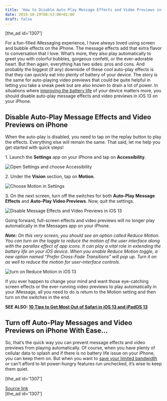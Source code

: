 ```yaml
---
title: 'How to Disable Auto Play Message Effects and Video Previews in iOS 13'
date: 2019-10-29T08:53:00+01:00
draft: false
---
```


\[the\_ad id='1307'\]  
  

  

For a fun-filled iMessaging experience, I have always loved using screen and bubble effects on the iPhone. The message effects add that extra flavor to conversation that I love. What’s more, they also play automatically to greet you with colorful bubbles, gorgeous confetti, or the ever-adorable heart. But then again, everything has two sides: pros and cons. And probably the biggest (if any) downside of these cool auto-play effects is that they can quickly eat into plenty of battery of your device. The story is the same for auto-playing video previews that could be quite helpful in letting you take a sneak peek but are also known to drain a lot of power. In situations where [improving the battery life](https://beebom.com/tips-extend-battery-life-ios-13-ipados-13/) of your device matters more, you should disable auto-play message effects and video previews in iOS 13 on your iPhone.  

Disable Auto-Play Message Effects and Video Previews on iPhone
--------------------------------------------------------------

  

When the auto-play is disabled, you need to tap on the replay button to play the effects. Everything else will remain the same. That said, let me help you get started with quick steps!  

1\. Launch the **Settings** app on your iPhone and tap on **Accessibility**.  

![Open Settings and choose Accessibility](https://beebom.com/wp-content/uploads/2019/10/Open-Settings-and-choose-Accessibility.jpg)

2\. Under the **Vision** section, tap on **Motion**.  

![Choose Motion in Settings](https://beebom.com/wp-content/uploads/2019/10/Choose-Motion.jpg)

3\. On the next screen, turn off the switches for both **Auto-Play Message Effects** and **Auto-Play Video Previews**. Now, quit the settings.  

![Disable Message Effects and Video Previews in iOS 13](https://beebom.com/wp-content/uploads/2019/10/Disable-Message-Effects-and-Video-Previews-in-iOS-13.jpg)

Going forward, full-screen effects and video previews will no longer play automatically in the Messages app on your iPhone.

  
  

  

_**Note:** On this very screen, you should see an option called Reduce Motion. You can turn on the toggle to reduce the motion of the user interface along with the parallax effect of app icons. It can play a vital role in extending the battery life on your iOS device. When you enable Reduce Motion toggle, a new option named “Prefer Cross-Fade Transitions” will pop up. Turn it on as well to reduce the motion for user-interface controls._  

![turn on Reduce Motion in iOS 13](https://beebom.com/wp-content/uploads/2019/10/turn-on-Reduce-Motion-in-iOS-13.jpg)

If you ever happen to change your mind and want those eye-catching screen effects or the ever-running video previews to play automatically in your iMessage, all you need to do is return to the Motion setting and then turn on the switches in the end.  

**SEE ALSO: [10 Tips to Get Most Out of Safari in iOS 13 and iPadOS 13](https://beebom.com/safari-tips-get-most-out-ios-13-ipados-13/)**  

Turn off Auto-Play Messages and Video Previews on iPhone With Ease…
-------------------------------------------------------------------

  

So, that’s the quick way you can prevent message effects and video previews from playing automatically. Of course, when you have plenty of cellular data to splash and if there is no battery life issue on your iPhone, you can keep them on. But when you want to [save your limited bandwidth](https://beebom.com/enable-low-data-mode-ios-13-iphone-ipad/) or can’t afford to let power-hungry features run unchecked, it’s wise to keep them quiet.  

  
\[the\_ad id='1307'\]  
  
[Source link](https://beebom.com/disable-auto-play-message-effects-video-previews-ios-13/)  
\[the\_ad id='1307'\]